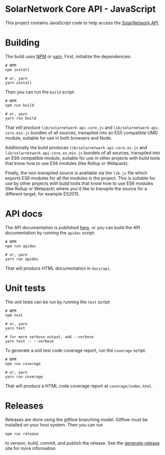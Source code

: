 # SolarNetwork Core API - JavaScript

This project contains JavaScript code to help access the [SolarNetwork API][solarnet-api].

# Building

The build uses [NPM][npm] or [yarn][yarn]. First, initialize the dependencies:

```shell
# NPM
npm install

# or, yarn
yarn install
```

Then you can run the `build` script:

```shell
# NPM
npm run build

# or, yarn
yarn run build
```

That will produce `lib/solarnetwork-api-core.js` and `lib/solarnetwork-api-core.min.js` bundles
of all sources, transpiled into an ES5 compatible UMD module, suitable for use in both browsers
and Node.

Additionally the build produces `lib/solarnetwork-api-core.es.js` and
`lib/solarnetwork-api-core.es.min.js` bundels of all sources, transpiled into an ES6 compatible
module, suitable for use in other projects with build tools that know how to use ES6 modules
(like Rollup or Webpack).

Finally, the non-transpiled source is available via the `lib.js` file which exports ES6
modules for all the modules in the project. This is suitable for use by other projects with
build tools that know how to use ES6 modules (like Rollup or Webpack) where you'd like to
transpile the source for a different target, for example ES2015.

# API docs

The API documentation is published [here](https://solarnetwork.github.io/), or
you can build the API documentation by running the `apidoc` script:

```shell
# NPM
npm run apidoc

# or, yarn
yarn run apidoc
```

That will produce HTML documentation in `docs/api`.

# Unit tests

The unit tests can be run by running the `test` script:

```shell
# NPM
npm test

# or, yarn
yarn test

# for more verbose output, add --verbose
yarn test -- --verbose
```

To generate a unit test code coverage report, run the `coverage` script:

```shell
# NPM
npm run coverage

# or, yarn
yarn run coverage
```

That will produce a HTML code coverage report at `coverage/index.html`.

# Releases

Releases are done using the gitflow branching model. Gitflow must
be installed on your host system. Then you can run

```shell
npm run release
```

to version, build, commit, and publish the release. See the
[generate-release][generate-release] site for more information.

[npm]: https://www.npmjs.com/
[yarn]: https://yarnpkg.com/
[solarnet-api]: https://github.com/SolarNetwork/solarnetwork/wiki/API-Developer-Guide
[generate-release]: https://github.com/mrkmg/node-generate-release
